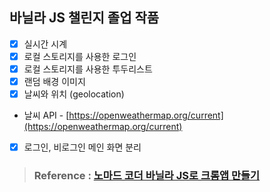 ## 바닐라 JS 챌린지 졸업 작품

- [x] 실시간 시계
- [x] 로컬 스토리지를 사용한 로그인
- [x] 로컬 스토리지를 사용한 투두리스트
- [x] 랜덤 배경 이미지
- [x] 날씨와 위치 (geolocation)
* 날씨 API - [https://openweathermap.org/current](https://openweathermap.org/current)
- [x] 로그인, 비로그인 메인 화면 분리

> ### Reference : [노마드 코더 바닐라 JS로 크롬앱 만들기](https://nomadcoders.co/javascript-for-beginners/)
